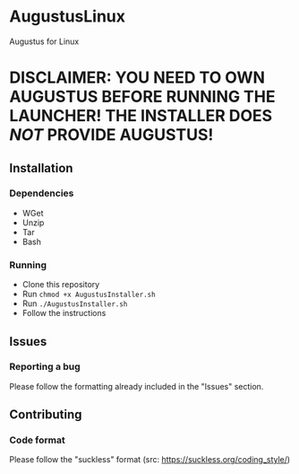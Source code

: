 # AugustusLinux
Augustus for Linux
# DISCLAIMER: YOU NEED TO OWN AUGUSTUS BEFORE RUNNING THE LAUNCHER! THE INSTALLER DOES *NOT* PROVIDE AUGUSTUS!
## Installation
### Dependencies
* WGet
* Unzip
* Tar
* Bash
### Running
* Clone this repository
* Run `chmod +x AugustusInstaller.sh`
* Run `./AugustusInstaller.sh`
* Follow the instructions
## Issues
### Reporting a bug
Please follow the formatting already included in the "Issues" section.
## Contributing
### Code format
Please follow the "suckless" format (src: https://suckless.org/coding_style/)
